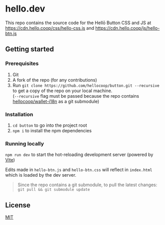 # hello.dev

This repo contains the source code for the Hellō Button CSS and JS at https://cdn.hello.coop/css/hello-css.js and https://cdn.hello.coop/js/hello-btn.js

## Getting started

### Prerequisites

1. Git
1. A fork of the repo (for any contributions)
1. Run `git clone https://github.com/hellocoop/button.git --recursive` to get a copy of the repo on your local machine.<br/>(`--recursive` flag must be passed because the repo contains [hellocoop/wallet-i18n](https://github.com/hellocoop/wallet-i18n) as a git submodule)

### Installation

1. `cd button` to go into the project root
1. `npm i` to install the npm dependencies

### Running locally

`npm run dev` to start the hot-reloading development server (powered by [Vite](https://vitejs.dev/))

Edits made in `hello-btn.js` and `hello-btn.css` will reflect in `index.html` which is loaded by the dev server.

> Since the repo contains a git submodule, to pull the latest changes:
`git pull && git submodule update`


## License

[MIT](LICENSE)

